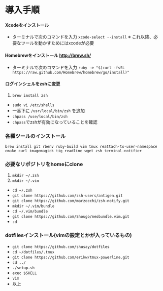 # 導入手順

#### Xcodeをインストール

- ターミナルで次のコマンドを入力 `xcode-select --install`
※ これ以降、必要なツールを動かすためにはxcodeが必要

#### Homebrewをインストール http://brew.sh/

- ターミナルで次のコマンドを入力 `ruby -e "$(curl -fsSL https://raw.github.com/Homebrew/homebrew/go/install)"`

#### ログインシェルをzshに変更

1. `brew install zsh`
- `sudo vi /etc/shells`
- 一番下に `/usr/local/bin/zsh` を追加
- `chpass /use/local/bin/zsh`
- `chpass`でzshが有効になっていることを確認

### 各種ツールのインストール
`brew install git rbenv ruby-build vim tmux reattach-to-user-namespace cmake curl imagemagick tig readline wget zsh terminal-notifier`

### 必要なリポジトリをhomeにclone
1. `mkdir ~/.zsh`
2. `mkdir ~/.vim`
+ `cd ~/.zsh`
+ `git clone https://github.com/zsh-users/antigen.git`
+ `git clone https://github.com/marzocchi/zsh-notify.git`
+ `mkdir ~/.vim/bundle`
+ `cd ~/.vim/bundle`
+ `git clone https://github.com/Shougo/neobundle.vim.git`
+ `cd`

### dotfilesインストール(vimの設定とかが入っているもの)
+ `git clone https://github.com/shusay/dotfiles`
+ `cd ~/dotfiles/.tmux`
+ `git clone https://github.com/erikw/tmux-powerline.git`
+ `cd ../`
+ `./setup.sh`
+ `exec $SHELL`
+ `vim`
+ 以上
